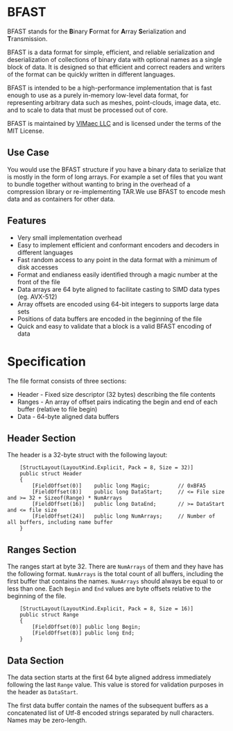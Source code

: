 # BFAST

BFAST stands for the **B**inary **F**ormat for **A**rray **S**erialization and **T**ransmission. 

BFAST is a data format for simple, efficient, and reliable serialization and deserialization of 
collections of binary data with optional names as a single block of data. It is designed so
that efficient and correct readers and writers of the format can be quickly written in different 
languages.

BFAST is intended to be a high-performance implementation that is fast enough to use as a purely 
in-memory low-level data format, for representing arbitrary data such as meshes, point-clouds, image data, 
etc. and to scale to data that must be processed out of core.

BFAST is maintained by [VIMaec LLC](https://www.vimaec.com) and is licensed under the terms of 
the MIT License.
	
## Use Case

You would use the BFAST structure if you have a binary data to serialize that is mostly in the form of 
long arrays. For example a set of files that you want to bundle together without wanting to bring in 
the overhead of a compression library or re-implementing TAR.We use BFAST to encode mesh data and as 
containers for other data. 

## Features

* Very small implementation overhead 
* Easy to implement efficient and conformant encoders and decoders in different languages 
* Fast random access to any point in the data format with a minimum of disk accesses
* Format and endianess easily identified through a magic number at the front of the file
* Data arrays are 64 byte aligned to facilitate casting to SIMD data types (eg. AVX-512)
* Array offsets are encoded using 64-bit integers to supports large data sets
* Positions of data buffers are encoded in the beginning of the file
* Quick and easy to validate that a block is a valid BFAST encoding of data

# Specification

The file format consists of three sections:

* Header - Fixed size descriptor (32 bytes) describing the file contents   
* Ranges - An array of offset pairs indicating the begin and end of each buffer (relative to file begin) 
* Data   - 64-byte aligned data buffers 

## Header Section

The header is a 32-byte struct with the following layout:  

```
    [StructLayout(LayoutKind.Explicit, Pack = 8, Size = 32)]
    public struct Header
    {
        [FieldOffset(0)]    public long Magic;         // 0xBFA5
        [FieldOffset(8)]    public long DataStart;     // <= File size and >= 32 + Sizeof(Range) * NumArrays 
        [FieldOffset(16)]   public long DataEnd;       // >= DataStart and <= file size
        [FieldOffset(24)]   public long NumArrays;     // Number of all buffers, including name buffer
    }
```

## Ranges Section

The ranges start at byte 32. There are `NumArrays` of them and they have has the following format. 
`NumArrays` is the total count of all buffers, including the first buffer that contains the names.
`NumArrays` should always be equal to or less than one. Each `Begin` and `End` values are byte 
offsets relative to the beginning of the file.

```
    [StructLayout(LayoutKind.Explicit, Pack = 8, Size = 16)]
    public struct Range
    {
        [FieldOffset(0)] public long Begin;
        [FieldOffset(8)] public long End;
    }		
```

## Data Section

The data section starts at the first 64 byte aligned address immediately following the last `Range` value.
This value is stored for validation purposes in the header as `DataStart`. 

The first data buffer contain the names of the subsequent buffers as a concatenated list of Utf-8 encoded 
strings separated by null characters. Names may be zero-length. 
